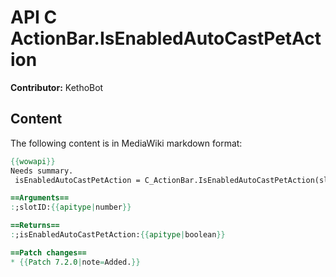 # API C ActionBar.IsEnabledAutoCastPetAction

**Contributor:** KethoBot

## Content

The following content is in MediaWiki markdown format:

```mediawiki
{{wowapi}}
Needs summary.
 isEnabledAutoCastPetAction = C_ActionBar.IsEnabledAutoCastPetAction(slotID)

==Arguments==
:;slotID:{{apitype|number}}

==Returns==
:;isEnabledAutoCastPetAction:{{apitype|boolean}}

==Patch changes==
* {{Patch 7.2.0|note=Added.}}
```